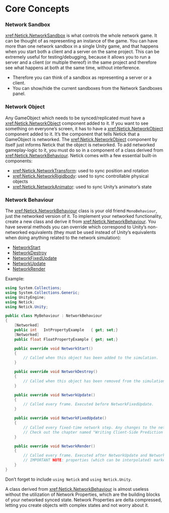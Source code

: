 # Core Concepts

### Network Sandbox

<xref:Netick.NetworkSandbox> is what controls the whole network game. It can be thought of as representing an instance of the game. You can have more than one network sandbox in a single Unity game, and that happens when you start both a client and a server on the same project. This can be extremely useful for testing/debugging, because it allows you to run a server and a client (or multiple thereof) in the same project and therefore see what happens at both at the same time, without interference.

- Therefore you can think of a sandbox as representing a server or a client.
- You can show/hide the current sandboxes from the Network Sandboxes panel.

### Network Object

Any GameObject which needs to be synced/replicated must have a <xref:Netick.NetworkObject> component added to it. If you want to see something on everyone’s screen, it has to have a <xref:Netick.NetworkObject> component added to it. It’s the component that tells Netick that a GameObject is networked. The <xref:Netick.NetworkObject> component by itself just informs Netick that the object is networked. To add networked gameplay-logic to it, you must do so in a component of a class derived from <xref:Netick.NetworkBehaviour>. Netick comes with a few essential built-in components:

- <xref:Netick.NetworkTransform>: used to sync position and rotation
- <xref:Netick.NetworkRigidbody>: used to sync controllable physical objects
- <xref:Netick.NetworkAnimator>: used to sync Unity’s animator’s state

### Network Behaviour

The <xref:Netick.NetworkBehaviour> class is your old friend `MonoBehaviour`, just the networked version of it. To implement your networked functionality, create a new class and derive it from <xref:Netick.NetworkBehaviour>. You have several methods you can override which correspond to Unity’s non-networked equivalents (they must be used instead of Unity’s equivalents when doing anything related to the network simulation):

- [NetworkStart](xref:Netick.NetickBehaviour#Netick_NetickBehaviour_NetworkStart)
- [NetworkDestroy](xref:Netick.NetickBehaviour#Netick_NetickBehaviour_NetworkStart)
- [NetworkFixedUpdate](xref:Netick.NetickBehaviour#Netick_NetickBehaviour_NetworkStart)
- [NetworkUpdate](xref:Netick.NetickBehaviour#Netick_NetickBehaviour_NetworkStart)
- [NetworkRender](xref:Netick.NetickBehaviour#Netick_NetickBehaviour_NetworkStart)

Example:

```csharp
using System.Collections;
using System.Collections.Generic;
using UnityEngine;
using Netick;
using Netick.Unity;

public class MyBehaviour : NetworkBehaviour
{
    [Networked]
    public int   IntPropertyExample   { get; set;}
    [Networked]
    public float FloatPropertyExample { get; set;}

    public override void NetworkStart()
    {
        // Called when this object has been added to the simulation.
    }

    public override void NetworkDestroy()
    {
        // Called when this object has been removed from the simulation.
    }

    public override void NetworkUpdate()
    {
        // Called every frame. Executed before NetworkFixedUpdate.
    }

    public override void NetworkFixedUpdate()
    {
        // Called every fixed-time network step. Any changes to the networked state should happen here.
        // Check out the chapter named "Writing Client-Side Prediction code" to learn more about this method.
    }

    public override void NetworkRender()
    {
        // Called every frame. Executed after NetworkUpdate and NetworkFixedUpdate.
        // IMPORTANT NOTE: properties (which can be interpolated) marked with [Smooth] attribute will return interpolated values when accessed in this method.
    }
}
```

Don’t forget to include `using Netick` and `using Netick.Unity`.

A class derived from <xref:Netick.NetworkBehaviour> is almost useless without the utilization of Network Properties, which are the building blocks of your networked synced state. Network Properties are delta compressed, letting you create objects with complex states and not worry about it.
